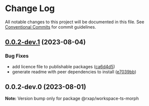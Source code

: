 # Change Log

All notable changes to this project will be documented in this file.
See [Conventional Commits](https://conventionalcommits.org) for commit guidelines.

## [0.0.2-dev.1](https://gitlab.com/rxap/packages/compare/@rxap/workspace-ts-morph@0.0.2-dev.0...@rxap/workspace-ts-morph@0.0.2-dev.1) (2023-08-04)

### Bug Fixes

- add licence file to publishable packages ([ca6d4d5](https://gitlab.com/rxap/packages/commit/ca6d4d509a743b89bad5ed7ae935d3007231705a))
- generate readme with peer dependencies to install ([e7039bb](https://gitlab.com/rxap/packages/commit/e7039bb5e86ffeadfe7cc92d5fc71d32f8efb4fb))

## 0.0.2-dev.0 (2023-08-01)

**Note:** Version bump only for package @rxap/workspace-ts-morph
